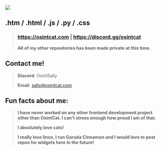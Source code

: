 ![](https://github.com/SallyOsint/SallyOsint/blob/main/ezgif-7-c69eb27144.gif)

## .htm / .html / .js / .py / .css 

> ### https://osintcat.com | https://discord.gg/osintcat
> 
> **All of my other repositories has been made private at this time.**
> 

## Contact me!
> **Discord**: OsintSally
> 
> **Email**: sally@osintcat.com

## Fun facts about me:
> **I have never worked on any other frontend development project other than OsintCat. I can't stress enough how proud I am of that.**
>
> **I absolutely love cats!**
> 
> **I really love linux, I run Garuda Cinnamon and I would love to post repos for widgets here in the future!** 
